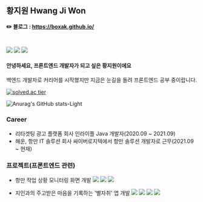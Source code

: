 ## 황지원 <span>Hwang Ji Won</span>

**✏️ 블로그 : https://boxak.github.io/**

#

<img src="https://img.shields.io/badge/React.js-61DAFB?style=flat&logo=React&logoColor=fff"/> <img src="https://img.shields.io/badge/TypeScript-3178C6?style=flat&logo=TypeScript&logoColor=fff"/> <img src="https://img.shields.io/badge/JavaScript-F7DF1E?style=flat&logo=JavaScript&logoColor=fff"/>

#### 안녕하세요, 프론트엔드 개발자가 되고 싶은 황지원이에요

백엔드 개발자로 커리어를 시작했지만 지금은 눈길을 돌려 프론트엔드 공부 중이랍니다.

[![solved.ac tier](http://mazassumnida.wtf/api/generate_badge?boj=boxak)](https://solved.ac/boxak)

![Anurag's GitHub stats-Light](https://github-readme-stats.vercel.app/api?username=boxak&show_icons=true&theme=default#gh-light-mode-only)

### Career

- 리타겟팅 광고 플랫폼 회사 인라이플 Java 개발자(2020.09 ~ 2021.09)
- 해운, 항만 IT 솔루션 회사 싸이버로지텍에서 항만 솔루션 개발자로 근무(2021.09 ~ 현재)

### 프로젝트(프론트엔드 관련)

- 항만 작업 상황 모니터링 화면 개발
<img src="https://img.shields.io/badge/JavaScript-F7DF1E?style=flat&logo=JavaScript&logoColor=fff"/> <img src="https://img.shields.io/badge/MobX-FF9955?style=flat&logo=MobX&logoColor=fff"/> <img src="https://img.shields.io/badge/React.js-61DAFB?style=flat&logo=React&logoColor=fff"/>

- 지인과의 주고받은 마음을 기록하는 '별자취' 앱 개발
<img src="https://img.shields.io/badge/TypeScript-3178C6?style=flat&logo=TypeScript&logoColor=fff"/> <img src="https://img.shields.io/badge/React.js-61DAFB?style=flat&logo=React&logoColor=fff"/> <img src="https://img.shields.io/badge/MobX-FF9955?style=flat&logo=MobX&logoColor=fff"/> <img src="https://img.shields.io/badge/Sass-CC6699?style=flat&logo=Sass&logoColor=fff"/>
